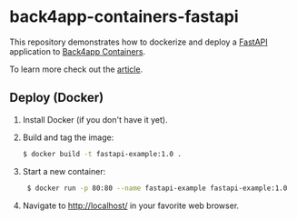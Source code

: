 # back4app-containers-fastapi

This repository demonstrates how to dockerize and deploy a [FastAPI](https://fastapi.tiangolo.com/lo/) application to [Back4app Containers](https://www.back4app.com/container-as-a-service-caas).

To learn more check out the [article](https://blog.back4app.com/containers-as-a-service/).

## Deploy (Docker)

1. Install Docker (if you don't have it yet).

2. Build and tag the image:
    ```sh
    $ docker build -t fastapi-example:1.0 .
    ```

3. Start a new container:
   ```sh
    $ docker run -p 80:80 --name fastapi-example fastapi-example:1.0
    ```

4. Navigate to [http://localhost/](http://localhost/) in your favorite web browser.

